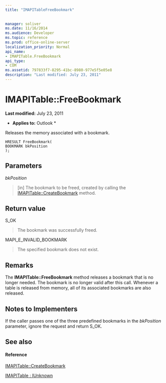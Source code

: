 ```yaml
---
title: "IMAPITableFreeBookmark"
 
 
manager: soliver
ms.date: 11/16/2014
ms.audience: Developer
ms.topic: reference
ms.prod: office-online-server
localization_priority: Normal
api_name:
- IMAPITable.FreeBookmark
api_type:
- COM
ms.assetid: 797833f7-8295-41bc-8980-977e5f5e05e8
description: "Last modified: July 23, 2011"
---
```


# IMAPITable::FreeBookmark

 **Last modified:** July 23, 2011 
  
 * **Applies to:** Outlook * 
  
Releases the memory associated with a bookmark.
  
```
HRESULT FreeBookmark(
BOOKMARK bkPosition
);
```

## Parameters

 _bkPosition_
  
> [in] The bookmark to be freed, created by calling the [IMAPITable::CreateBookmark](imapitable-createbookmark.md) method. 
    
## Return value

S_OK 
  
> The bookmark was successfully freed.
    
MAPI_E_INVALID_BOOKMARK 
  
> The specified bookmark does not exist.
    
## Remarks

The **IMAPITable::FreeBookmark** method releases a bookmark that is no longer needed. The bookmark is no longer valid after this call. Whenever a table is released from memory, all of its associated bookmarks are also released. 
  
## Notes to Implementers

If the caller passes one of the three predefined bookmarks in the  _bkPosition_ parameter, ignore the request and return S_OK. 
  
## See also

#### Reference

[IMAPITable::CreateBookmark](imapitable-createbookmark.md)
  
[IMAPITable : IUnknown](imapitableiunknown.md)


